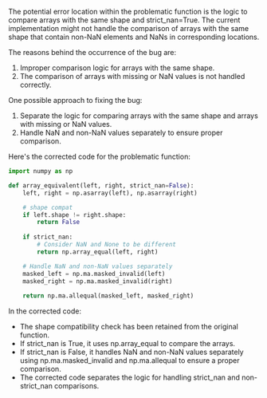 The potential error location within the problematic function is the logic to compare arrays with the same shape and strict_nan=True. The current implementation might not handle the comparison of arrays with the same shape that contain non-NaN elements and NaNs in corresponding locations.

The reasons behind the occurrence of the bug are:
1. Improper comparison logic for arrays with the same shape.
2. The comparison of arrays with missing or NaN values is not handled correctly.

One possible approach to fixing the bug:
1. Separate the logic for comparing arrays with the same shape and arrays with missing or NaN values. 
2. Handle NaN and non-NaN values separately to ensure proper comparison.

Here's the corrected code for the problematic function:

```python
import numpy as np

def array_equivalent(left, right, strict_nan=False):
    left, right = np.asarray(left), np.asarray(right)

    # shape compat
    if left.shape != right.shape:
        return False
    
    if strict_nan:
        # Consider NaN and None to be different
        return np.array_equal(left, right)

    # Handle NaN and non-NaN values separately
    masked_left = np.ma.masked_invalid(left)
    masked_right = np.ma.masked_invalid(right)
    
    return np.ma.allequal(masked_left, masked_right)
```
In the corrected code:
- The shape compatibility check has been retained from the original function.
- If strict_nan is True, it uses np.array_equal to compare the arrays.
- If strict_nan is False, it handles NaN and non-NaN values separately using np.ma.masked_invalid and np.ma.allequal to ensure a proper comparison.
- The corrected code separates the logic for handling strict_nan and non-strict_nan comparisons.